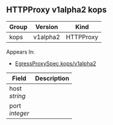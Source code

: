 ## HTTPProxy v1alpha2 kops

Group        | Version     | Kind
------------ | ---------- | -----------
kops | v1alpha2 | HTTPProxy





<aside class="notice">
Appears In:

<ul> 
<li><a href="#egressproxyspec-v1alpha2-kops">EgressProxySpec kops/v1alpha2</a></li>
</ul></aside>

Field        | Description
------------ | -----------
host <br /> *string*    | 
port <br /> *integer*    | 


